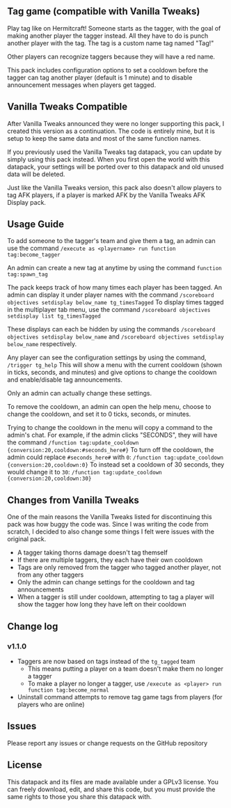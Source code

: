 ## Tag game (compatible with Vanilla Tweaks)

Play tag like on Hermitcraft!
Someone starts as the tagger,
with the goal of making another player the tagger instead.
All they have to do is punch another player with the tag.
The tag is a custom name tag named "Tag!"

Other players can recognize taggers
because they will have a red name.

This pack includes configuration options to set a cooldown
before the tagger can tag another player (default is 1 minute)
and to disable announcement messages when players get tagged.

## Vanilla Tweaks Compatible

After Vanilla Tweaks announced they were no longer supporting this pack,
I created this version as a continuation.
The code is entirely mine,
but it is setup to keep the same data and most of the same function names.

If you previously used the Vanilla Tweaks tag datapack,
you can update by simply using this pack instead.
When you first open the world with this datapack,
your settings will be ported over to this datapack
and old unused data will be deleted.

Just like the Vanilla Tweaks version,
this pack also doesn't allow players to tag AFK players,
if a player is marked AFK by the Vanilla Tweaks AFK Display pack.

## Usage Guide

To add someone to the tagger's team and give them a tag,
an admin can use the command `/execute as <playername> run function tag:become_tagger`

An admin can create a new tag at anytime by using the command `function tag:spawn_tag`

The pack keeps track of how many times each player has been tagged.
An admin can display it under player names with the command
`/scoreboard objectives setdisplay below_name tg_timesTagged`
To display times tagged in the multiplayer tab menu,
use the command `/scoreboard objectives setdisplay list tg_timesTagged`

These displays can each be hidden by using the commands
`/scoreboard objectives setdisplay below_name` and
`/scoreboard objectives setdisplay below_name` respectively.

Any player can see the configuration settings by using the command,
`/trigger tg_help`
This will show a menu with the current cooldown (shown in ticks, seconds, and minutes)
and give options to change the cooldown and enable/disable tag announcements.

Only an admin can actually change these settings.

To remove the cooldown, an admin can open the help menu,
choose to change the cooldown, and set it to 0 ticks, seconds, or minutes.

Trying to change the cooldown in the menu will copy a command to the admin's chat.
For example, if the admin clicks "SECONDS", they will have the command
`/function tag:update_cooldown {conversion:20,cooldown:#seconds_here#}`
To turn off the cooldown, the admin could replace `#seconds_here#` with `0`:
`/function tag:update_cooldown {conversion:20,cooldown:0}`
To instead set a cooldown of 30 seconds, they would change it to `30`:
`/function tag:update_cooldown {conversion:20,cooldown:30}`

## Changes from Vanilla Tweaks

One of the main reasons the Vanilla Tweaks listed for
discontinuing this pack was how buggy the code was.
Since I was writing the code from scratch,
I decided to also change some things
I felt were issues with the original pack.

- A tagger taking thorns damage doesn't tag themself
- If there are multiple taggers, they each have their own cooldown
- Tags are only removed from the tagger who tagged another player,
  not from any other taggers
- Only the admin can change settings for the cooldown and tag announcements
- When a tagger is still under cooldown, attempting to tag a player will
  show the tagger how long they have left on their cooldown

## Change log

### v1.1.0
* Taggers are now based on tags instead of the `tg_tagged` team
  * This means putting a player on a team doesn't make them no longer a tagger
  * To make a player no longer a tagger, use `/execute as <player> run function tag:become_normal`
* Uninstall command attempts to remove tag game tags from players (for players who are online)

## Issues

Please report any issues or change requests on the GitHub repository

## License

This datapack and its files are made available under a GPLv3 license. You can freely download, edit, and share this code, but you must provide the same rights to those you share this datapack with.
